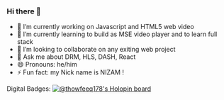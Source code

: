 ### Hi there 👋

- 🔭 I’m currently working on Javascript and HTML5 web video
- 🌱 I’m currently learning to build as MSE video player and to learn full stack
- 👯 I’m looking to collaborate on any exiting web project
- 💬 Ask me about DRM, HLS, DASH, React
- 😄 Pronouns: he/him
- ⚡ Fun fact: my Nick name is NIZAM ! 

<!--
**thowfeeq178/thowfeeq178** is a ✨ _special_ ✨ repository because its `README.md` (this file) appears on your GitHub profile.
-->

Digital Badges: 
[![@thowfeeq178's Holopin board](https://holopin.io/api/user/board?user=thowfeeq178)](https://holopin.io/@thowfeeq178)
